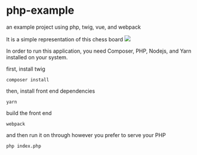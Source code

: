 # php-example
an example project using php, twig, vue, and webpack

It is a simple representation of this chess board
<img src="http://www.mark-weeks.com/aboutcom/images/aa03e24d.gif">

In order to run this application, you need Composer, PHP, Nodejs, and Yarn installed on your system.

first, install twig

`composer install`

then, install front end dependencies

`yarn`

build the front end

`webpack`

and then run it on through however you prefer to serve your PHP

`php index.php`
